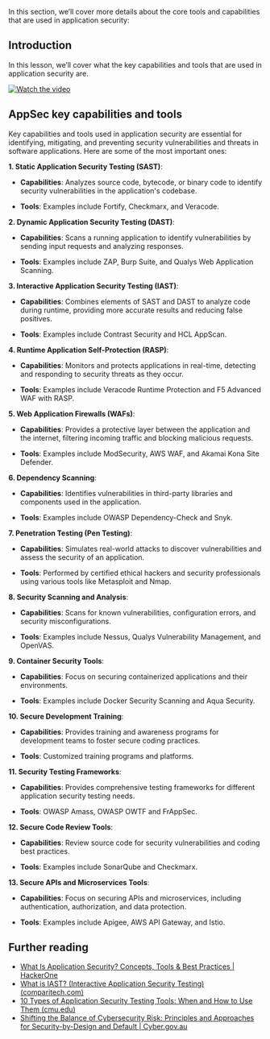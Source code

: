 In this section, we’ll cover more details about the core tools and capabilities that are used in application security:

## Introduction

In this lesson, we’ll cover what the key capabilities and tools that are used in application security are.

[![Watch the video](images/5-2_placeholder.png)](https://learn-video.azurefd.net/vod/player?id=b562daa7-ab92-4cf4-a6dd-6b6a506edfac)

## AppSec key capabilities and tools

Key capabilities and tools used in application security are essential for identifying, mitigating, and preventing security vulnerabilities and threats in software applications. Here are some of the most important ones:

**1. Static Application Security Testing (SAST)**:

- **Capabilities**: Analyzes source code, bytecode, or binary code to identify security vulnerabilities in the application's codebase.

- **Tools**: Examples include Fortify, Checkmarx, and Veracode.

**2. Dynamic Application Security Testing (DAST)**:

- **Capabilities**: Scans a running application to identify vulnerabilities by sending input requests and analyzing responses.

- **Tools**: Examples include ZAP, Burp Suite, and Qualys Web Application Scanning.

**3. Interactive Application Security Testing (IAST)**:

- **Capabilities**: Combines elements of SAST and DAST to analyze code during runtime, providing more accurate results and reducing false positives.

- **Tools**: Examples include Contrast Security and HCL AppScan.

**4. Runtime Application Self-Protection (RASP)**:

- **Capabilities**: Monitors and protects applications in real-time, detecting and responding to security threats as they occur.

- **Tools**: Examples include Veracode Runtime Protection and F5 Advanced WAF with RASP.

**5. Web Application Firewalls (WAFs)**:

- **Capabilities**: Provides a protective layer between the application and the internet, filtering incoming traffic and blocking malicious requests.

- **Tools**: Examples include ModSecurity, AWS WAF, and Akamai Kona Site Defender.

**6. Dependency Scanning**:

- **Capabilities**: Identifies vulnerabilities in third-party libraries and components used in the application.

- **Tools**: Examples include OWASP Dependency-Check and Snyk.

**7. Penetration Testing (Pen Testing)**:

- **Capabilities**: Simulates real-world attacks to discover vulnerabilities and assess the security of an application.

- **Tools**: Performed by certified ethical hackers and security professionals using various tools like Metasploit and Nmap.

**8. Security Scanning and Analysis**:

- **Capabilities**: Scans for known vulnerabilities, configuration errors, and security misconfigurations.

- **Tools**: Examples include Nessus, Qualys Vulnerability Management, and OpenVAS.

**9. Container Security Tools**:

- **Capabilities**: Focus on securing containerized applications and their environments.

- **Tools**: Examples include Docker Security Scanning and Aqua Security.

**10. Secure Development Training**:

- **Capabilities**: Provides training and awareness programs for development teams to foster secure coding practices.

- **Tools**: Customized training programs and platforms.

**11. Security Testing Frameworks**:

- **Capabilities**: Provides comprehensive testing frameworks for different application security testing needs.

- **Tools**: OWASP Amass, OWASP OWTF and FrAppSec.

**12. Secure Code Review Tools**:

- **Capabilities**: Review source code for security vulnerabilities and coding best practices.

- **Tools**: Examples include SonarQube and Checkmarx.

**13. Secure APIs and Microservices Tools**:

- **Capabilities**: Focus on securing APIs and microservices, including authentication, authorization, and data protection.

- **Tools**: Examples include Apigee, AWS API Gateway, and Istio.

## Further reading

- <a href="https://www.hackerone.com/knowledge-center/what-application-security-concepts-tools-best-practices" target="_blank">What Is Application Security? Concepts, Tools & Best Practices | HackerOne</a>
- <a href="https://www.comparitech.com/net-admin/what-is-iast/" target="_blank">What is IAST? (Interactive Application Security Testing) (comparitech.com)</a>
- <a href="https://insights.sei.cmu.edu/blog/10-types-of-application-security-testing-tools-when-and-how-to-use-them/" target="_blank">10 Types of Application Security Testing Tools: When and How to Use Them (cmu.edu)</a>
- <a href="https://www.cyber.gov.au/about-us/view-all-content/publications/principles-and-approaches-for-security-by-design-and-default" target="_blank">Shifting the Balance of Cybersecurity Risk: Principles and Approaches for Security-by-Design and Default | Cyber.gov.au</a>
